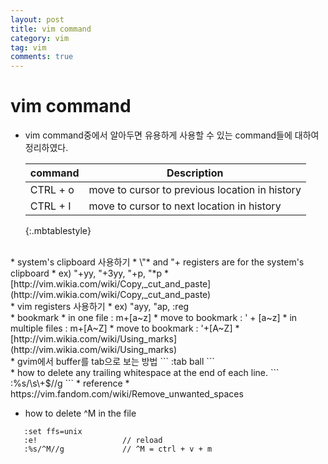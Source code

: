 ```yaml
---
layout: post
title: vim command
category: vim
tag: vim
comments: true
---
```


# vim command
* vim command중에서 알아두면 유용하게 사용할 수 있는 command들에 대하여 정리하였다.


    | command | Description |
    | ------- | ----------- | 
    | CTRL + o | move to cursor to previous location in history |
    | CTRL + I | move to cursor to next location in history | 
    {:.mbtablestyle}  

<br />
* system's clipboard 사용하기
  * \"* and "+ registers are for the system's clipboard
      * ex) "+yy, "+3yy, "+p, "*p     
  * [http://vim.wikia.com/wiki/Copy,_cut_and_paste](http://vim.wikia.com/wiki/Copy,_cut_and_paste) 

<br />
* vim registers 사용하기
  * ex) "ayy, "ap, :reg

<br />
* bookmark
  * in one file : m+[a~z]
  * move to bookmark : '  + [a~z]
  * in multiple files : m+[A~Z]
  * move to bookmark : '+[A~Z]
  *  [http://vim.wikia.com/wiki/Using_marks](http://vim.wikia.com/wiki/Using_marks) 
  
<br />
* gvim에서 buffer를 tab으로 보는 방법
```
   :tab ball
```

<br />
* how to delete any trailing whitespace at the end of each line.
```
  :%s/\s\+$//g
```
  * reference
    * https://vim.fandom.com/wiki/Remove_unwanted_spaces
  
<br />

* how to delete ^M in the file
```
   :set ffs=unix
   :e!                   // reload
   :%s/^M//g             // ^M = ctrl + v + m
```

